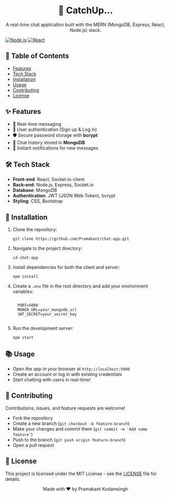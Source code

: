 <h1 align="center">💬 CatchUp...</h1>
<p align="center">A real-time chat application built with the MERN (MongoDB, Express, React, Node.js) stack.</p>

<p align="center">
 
  <a href="https://nodejs.org/"><img src="https://img.shields.io/badge/node-%3E%3D14.0.0-green.svg" alt="Node.js"></a>
  <a href="https://reactjs.org/"><img src="https://img.shields.io/badge/react-%3E%3D17.0.0-blue.svg" alt="React"></a>


</p>

<h2>📜 Table of Contents</h2>

<ul>
  <li><a href="#features">Features</a></li>
  <li><a href="#tech-stack">Tech Stack</a></li>
  <li><a href="#installation">Installation</a></li>
  <li><a href="#usage">Usage</a></li>
  <li><a href="#contributing">Contributing</a></li>
  <li><a href="#license">License</a></li>
</ul>

<h2 id="features">✨ Features</h2>

<ul>
  <li>💬 Real-time messaging</li>
  <li>👥 User authentication (Sign up & Log in)</li>
  <li>🛡️ Secure password storage with <strong>bcrypt</strong></li>
  <li>📑 Chat history stored in <strong>MongoDB</strong></li>
  <li>🔔 Instant notifications for new messages</li>
</ul>

<h2 id="tech-stack">🛠 Tech Stack</h2>

<ul>
  <li><strong>Front-end</strong>: React, Socket.io-client</li>
  <li><strong>Back-end</strong>: Node.js, Express, Socket.io</li>
  <li><strong>Database</strong>: MongoDB</li>
  <li><strong>Authentication</strong>: JWT (JSON Web Token), bcrypt</li>
  <li><strong>Styling</strong>: CSS, Bootstrap</li>
</ul>

<h2 id="installation">🚀 Installation</h2>

<ol>
  <li>Clone the repository:</li>

  <pre><code>git clone https://github.com/Pramakant/chat-app.git</code></pre>

  <li>Navigate to the project directory:</li>

  <pre><code>cd chat-app</code></pre>

  <li>Install dependencies for both the client and server:</li>

  <pre><code>npm install</code></pre>

  <li>Create a <code>.env</code> file in the root directory and add your environment variables:</li>

  <pre><code>
  PORT=5000
  MONGO_URL=your_mongodb_url
  JWT_SECRET=your_secret_key
  </code></pre>

  <li>Run the development server:</li>

  <pre><code>npm start</code></pre>
</ol>

<h2 id="usage">📚 Usage</h2>

<ul>
  <li>Open the app in your browser at <code>http://localhost:5000</code></li>
  <li>Create an account or log in with existing credentials</li>
  <li>Start chatting with users in real-time!</li>
</ul>

<h2 id="contributing">🤝 Contributing</h2>

<p>Contributions, issues, and feature requests are welcome!</p>
<ul>
  <li>Fork the repository</li>
  <li>Create a new branch (<code>git checkout -b feature-branch</code>)</li>
  <li>Make your changes and commit them (<code>git commit -m 'Add some feature'</code>)</li>
  <li>Push to the branch (<code>git push origin feature-branch</code>)</li>
  <li>Open a pull request</li>
</ul>

<h2 id="license">📄 License</h2>

<p>This project is licensed under the MIT License - see the <a href="LICENSE">LICENSE</a> file for details.</p>

<p align="center">Made with ❤️ by Pramakant Kodamsingh</p>
